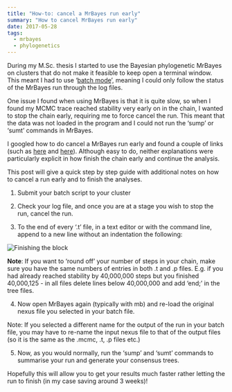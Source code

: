 ```yaml
---
title: "How-to: cancel a MrBayes run early"
summary: "How to cancel MrBayes run early"
date: 2017-05-28
tags:
  - mrbayes
  - phylogenetics
---
```


During my M.Sc. thesis I started to use the Bayesian phylogenetic MrBayes on clusters that do not make it feasible to keep open  a terminal window. This meant I had to use ‘[batch mode](http://mrbayes.sourceforge.net/wiki/index.php/FAQ_3.2)’, meaning I could only follow the status of the MrBayes run through the log files.

One issue I found when using MrBayes is that it is quite slow, so when I found my MCMC trace reached stability very early on in the chain, I wanted to stop the chain early, requiring me to force cancel the run. This meant that the data was not loaded in the program and I could not run the ‘sump’ or ‘sumt’ commands in MrBayes.

I googled how to do cancel a MrBayes run early and found a couple of links (such as [here](https://www.biostars.org/p/139267/) and [here](https://sourceforge.net/p/mrbayes/mailman/mrbayes-users/thread/b392349a0811081442j4480854fqc462424a6381dd@mail.gmail.com/)). Although easy to do, neither explanations were particularly explicit in how finish the chain early and continue the analysis.

This post will give a quick step by step guide with additional notes on how to cancel a run early and to finish the analyses.

1) Submit your batch script to your cluster

2) Check your log file, and once you are at a stage you wish to stop the run, cancel the run.

3) To the end of every ‘.t’ file, in a text editor or with the command line, append to a new line without an indentation the following:

![Finishing the block](/uploads/uploads/images/2017-05-28_1.png)

**Note**: If you want to ‘round off’ your number of steps in your chain, make sure you have the same numbers of entries in both .t and .p files. E.g. if you had already reached stability by 40,000,000 steps but you finished 40,000,125 - in all files delete lines below 40,000,000 and add ‘end;’ in the tree files.

4) Now open MrBayes again (typically with mb) and re-load the original nexus file you selected in your batch file.

Note: If you selected a different name for the output of the run in your batch file, you may have to re-name the input nexus file to that of the output files (so it is the same as the .mcmc, .t, .p files etc.)

5) Now, as you would normally, run the ‘sump’ and ‘sumt’ commands to summarise your run and generate your consensus trees.

Hopefully this will allow you to get your results much faster rather letting the run to finish (in my case saving around 3 weeks)!
